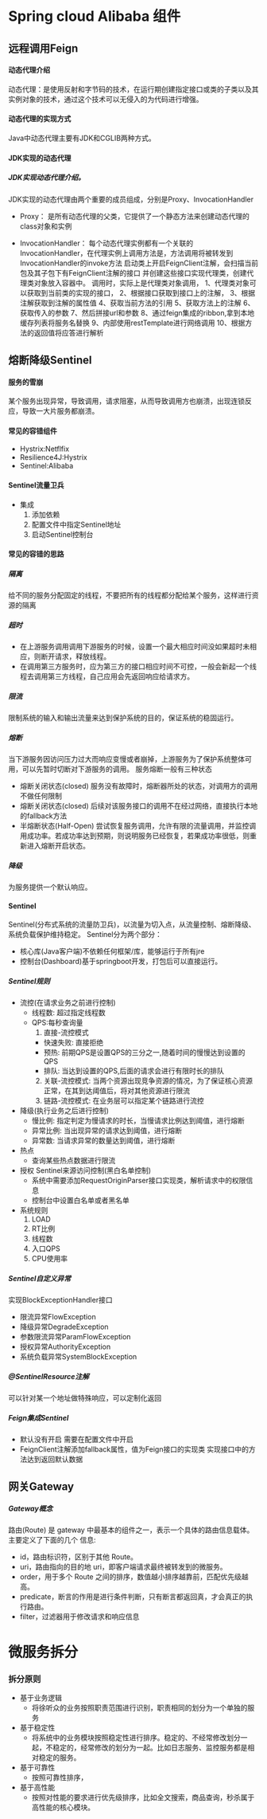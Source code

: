 # Spring cloud Alibaba 组件
## 远程调用Feign
#### 动态代理介绍
动态代理：是使用反射和字节码的技术，在运行期创建指定接口或类的子类以及其实例对象的技术，通过这个技术可以无侵入的为代码进行增强。

#### 动态代理的实现方式
Java中动态代理主要有JDK和CGLIB两种方式。

#### JDK实现的动态代理
##### JDK实现动态代理介绍。
JDK实现的动态代理由两个重要的成员组成，分别是Proxy、InvocationHandler

+ Proxy： 是所有动态代理的父类，它提供了一个静态方法来创建动态代理的class对象和实例

+ InvocationHandler： 每个动态代理实例都有一个关联的InvocationHandler，在代理实例上调用方法是，方法调用将被转发到InvocationHandler的invoke方法
	启动类上开启FeignClient注解，会扫描当前包及其子包下有FeignClient注解的接口
	并创建这些接口实现代理类，创建代理类对象放入容器中。
	调用时，实际上是代理类对象调用，
	1、代理类对象可以获取到当前类的实现的接口，
	2、根据接口获取到接口上的注解，
	3、根据注解获取到注解的属性值
	4、获取当前方法的引用
	5、获取方法上的注解
	6、获取传入的参数
	7、然后拼接url和参数
	8、通过feign集成的ribbon,拿到本地缓存列表将服务名替换
	9、内部使用restTemplate进行网络调用
	10、根据方法的返回值将应答进行解析

##  熔断降级Sentinel
#### 服务的雪崩
某个服务出现异常，导致调用，请求阻塞，从而导致调用方也崩溃，出现连锁反应，导致一大片服务都崩溃。
#### 常见的容错组件
+ Hystrix:Netflfix
+ Resilience4J:Hystrix
+ Sentinel:Alibaba
#### Sentinel流量卫兵
+ 集成
	1. 添加依赖
	2. 配置文件中指定Sentinel地址
	3. 启动Sentinel控制台
#### 常见的容错的思路
##### 隔离
给不同的服务分配固定的线程，不要把所有的线程都分配给某个服务，这样进行资源的隔离
##### 超时
+ 在上游服务调用调用下游服务的时候，设置一个最大相应时间没如果超时未相应，则断开请求，释放线程。
+ 在调用第三方服务时，应为第三方的接口相应时间不可控，一般会新起一个线程去调用第三方线程，自己应用会先返回响应给请求方。
##### 限流
限制系统的输入和输出流量来达到保护系统的目的，保证系统的稳固运行。
##### 熔断
当下游服务因访问压力过大而响应变慢或者崩掉，上游服务为了保护系统整体可用，可以先暂时切断对下游服务的调用。
服务熔断一般有三种状态
+ 熔断关闭状态(closed)
服务没有故障时，熔断器所处的状态，对调用方的调用不做任何限制
+ 熔断关闭状态(closed)
后续对该服务接口的调用不在经过网络，直接执行本地的fallback方法
+ 半熔断状态(Half-Open)
尝试恢复服务调用，允许有限的流量调用，并监控调用成功率。若成功率达到预期，则说明服务已经恢复，若果成功率很低，则重新进入熔断开启状态。
##### 降级
为服务提供一个默认响应。
#### Sentinel
Sentinel(分布式系统的流量防卫兵)，以流量为切入点，从流量控制、熔断降级、系统负载保护维持稳定。
Sentinel分为两个部分：
+ 核心库(Java客户端)不依赖任何框架/库，能够运行于所有jre
+ 控制台(Dashboard)基于springboot开发，打包后可以直接运行。
##### Sentinel规则
+ 流控(在请求业务之前进行控制)
	+ 线程数: 超过指定线程数
	+ QPS:每秒查询量
		1. 直接-流控模式
		+ 快速失败: 直接拒绝
		+ 预热: 前期QPS是设置QPS的三分之一,随着时间的慢慢达到设置的QPS
		+ 排队: 当达到设置的QPS,后面的请求会进行有限时长的排队
		2. 关联-流控模式: 当两个资源出现竞争资源的情况，为了保证核心资源正常，在其到达阈值后，将对其他资源进行限流
		3. 链路-流控模式: 在业务层可以指定某个链路进行流控
+ 降级(执行业务之后进行控制)
	+ 慢比例: 指定判定为慢请求的时长，当慢请求比例达到阈值，进行熔断
	+ 异常比例: 当出现异常的请求达到阈值，进行熔断
	+ 异常数: 当请求异常的数量达到阈值，进行熔断
+ 热点
	+ 查询某些热点数据进行限流
+ 授权
	Sentinel来源访问控制(黑白名单控制)
	+ 系统中需要添加RequestOriginParser接口实现类，解析请求中的权限信息
	+ 控制台中设置白名单或者黑名单
+ 系统规则
	1. LOAD
	2. RT比例
	3. 线程数
	4. 入口QPS
	5. CPU使用率
##### Sentinel自定义异常
实现BlockExceptionHandler接口
+ 限流异常FlowException
+ 降级异常DegradeException
+ 参数限流异常ParamFlowException
+ 授权异常AuthorityException
+ 系统负载异常SystemBlockException
##### @SentinelResource注解
可以针对某一个地址做特殊响应，可以定制化返回
##### Feign集成Sentinel
+ 默认没有开启 需要在配置文件中开启
+ FeignClient注解添加fallback属性，值为Feign接口的实现类
	实现接口中的方法达到返回默认数据

##  网关Gateway
##### Gateway概念
路由(Route) 是 gateway 中最基本的组件之一，表示一个具体的路由信息载体。主要定义了下面的几个
信息:
+ id，路由标识符，区别于其他 Route。 
+ uri，路由指向的目的地 uri，即客户端请求最终被转发到的微服务。
+ order，用于多个 Route 之间的排序，数值越小排序越靠前，匹配优先级越高。
+ predicate，断言的作用是进行条件判断，只有断言都返回真，才会真正的执行路由。
+ filter，过滤器用于修改请求和响应信息

# 微服务拆分
### 拆分原则
+ 基于业务逻辑
	+ 将徐听众的业务按照职责范围进行识别，职责相同的划分为一个单独的服务
+ 基于稳定性
	+ 将系统中的业务模块按照稳定性进行排序。稳定的、不经常修改划分一起，不稳定的，经常修改的划分为一起。比如日志服务、监控服务都是相对稳定的服务。
+ 基于可靠性
	+ 按照可靠性排序，
+ 基于高性能
	+ 按照对性能的要求进行优先级排序，比如全文搜索，商品查询，秒杀属于高性能的核心模块。